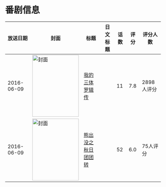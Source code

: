 # 番剧信息

|放送日期|封面|标题|日文标题|话数|评分|评分人数|
|---|---|---|---|---|---|---|
|2016-06-09|<img src="//lain.bgm.tv/pic/cover/c/d8/a6/221227_3zJ4G.jpg" alt="封面" style="width:150px;height:200px;object-fit:cover;">|[我的三体 罗辑传](https://bangumi.tv/subject/221227)||11|7.8|2898人评分|
|2016-06-09|<img src="//lain.bgm.tv/pic/cover/c/31/00/367469_xOEL2.jpg" alt="封面" style="width:150px;height:200px;object-fit:cover;">|[熊出没之秋日团团转](https://bangumi.tv/subject/367469)||52|6.0|75人评分|

